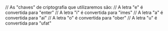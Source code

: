 // As "chaves" de criptografia que utilizaremos são:
// A letra "e" é convertida para "enter"
// A letra "i" é convertida para "imes"
// A letra "a" é convertida para "ai"
// A letra "o" é convertida para "ober"
// A letra "u" é convertida para "ufat"